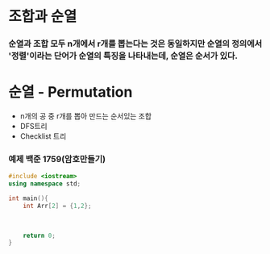 # 조합과 순열

### 순열과 조합 모두 n개에서 r개를 뽑는다는 것은 동일하지만 순열의 정의에서 '정렬'이라는 단어가 순열의 특징을 나타내는데, 순열은 순서가 있다.

# 순열 - Permutation
- n개의 공 중 r개를 뽑아 만드는 순서있는 조합
- DFS트리
- Checklist 트리

### 예제 백준 1759(암호만들기)

```c++
#include <iostream>
using namespace std;

int main(){
    int Arr[2] = {1,2};
    
    

    return 0;
}
```